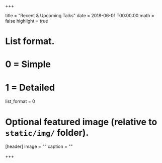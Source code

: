 +++

title = "Recent & Upcoming Talks"
date = 2018-06-01 T00:00:00
math = false
highlight = true

# List format.
#   0 = Simple
#   1 = Detailed
list_format = 0

# Optional featured image (relative to `static/img/` folder).
[header]
image = ""
caption = ""

+++
